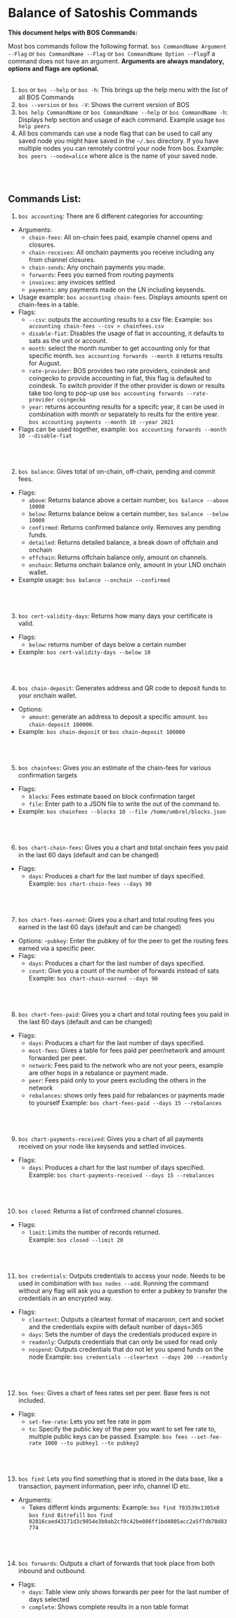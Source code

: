 # Balance of Satoshis Commands

**This document helps with BOS Commands:**

Most bos commands follow the following format.
`bos CommandName Argument --Flag` or `bos CommandName --Flag` or `bos CommandName Option --Flag`if a command does not have an argument. 
**Arguments are always mandatory, options and flags are optional.**
<br> </br>



1. `bos` or `bos --help` or `bos -h`: This brings up the help menu with the list of all BOS Commands
2. `bos --version` or `bos -V`: Shows the current version of BOS
3. `bos help CommandName` or `bos CommandName --help` or `bos CommandName -h`: Displays help section and usage of each command. Example usage `bos help peers`
4. All bos commands can use a node flag that can be used to call any saved node you might have saved in the `~/.bos` directory. If you have multiple nodes you can remotely control your node from bos. Example: `bos peers --node=alice` where alice is the name of your saved node.

<br></br>
## Commands List:

1. `bos accounting`: There are 6 different categories for accounting:
- Arguments:
  - `chain-fees`: All on-chain fees paid, example channel opens and closures.
  - `chain-receives`: All onchain payments you receive including any from channel closures.
  - `chain-sends`: Any onchain payments you made.
  - `forwards`: Fees you earned from routing payments
  - `invoices`: any invoices settled
  - `payments`: any payments made on the LN including keysends.
- Usage example: `bos accounting chain-fees`. Displays amounts spent on chain-fees in a table.
- Flags: 
  - `--csv`: outputs the accounting results to a csv file: Example: `bos accounting chain-fees --csv > chainfees.csv`
  - `disable-fiat`: Disables the usage of fiat in accounting, it defaults to sats as the unit or account.
  - `month`: select the month number to get accounting only for that specific month. `bos accounting forwards --month 8` returns results for August.
  - `rate-provider`: BOS provides two rate providers, coindesk and coingecko to provide accounting in fiat, this flag is defaulted to coindesk. To switch provider if the other provider is down or results take too long to pop-up use `bos accounting forwards --rate-provider coingecko`
  - `year`: returns accounting results for a specifc year, it can be used in combination with month or separately to reults for the entire year. `bos accounting payments --month 10 --year 2021`
- Flags can be used together, example: `bos accounting forwards --month 10 --disable-fiat`
<br></br>
<br></br>


2. `bos balance`: Gives total of on-chain, off-chain, pending and commit fees.
- Flags:
  - `above`: Returns balance above a certain number, `bos balance --above 10000`
  - `below`: Returns balance below a certain number, `bos balance --below 10000`
  - `confirmed`: Returns confirmed balance only. Removes any pending funds.
  - `detailed`: Returns detailed balance, a break down of offchain and onchain
  - `offchain`: Returns offchain balance only, amount on channels.
  - `onchain`: Returns onchain balance only, amount in your LND onchain wallet.
- Example usage: `bos balance --onchain --confirmed`
<br></br>
<br></br>

3. `bos cert-validity-days`: Returns how many days your certificate is valid.
- Flags: 
  - `below`: returns number of days below a certain number
- Example: `bos cert-validity-days --below 10`
<br></br>
<br></br>

4. `bos chain-deposit`: Generates address and QR code to deposit funds to your onchain wallet.
- Options:
  - `amount`: generate an address to deposit a specific amount. `bos chain-deposit 100000`.
- Example: `bos chain-deposit` or `bos chain-deposit 100000`
<br></br>
<br></br>

5. `bos chainfees`: Gives you an estimate of the chain-fees for various confirmation targets
- Flags:
  - `blocks`: Fees estimate based on block confirmation target
  - `file`: Enter path to a JSON file to write the out of the command to.
- Example: `bos chainfees --blocks 10 --file /home/umbrel/blocks.json`
<br></br>
<br></br>

6. `bos chart-chain-fees`: Gives you a chart and total onchain fees you paid in the last 60 days (default and can be changed)
  - Flags:
    - `days`: Produces a chart for the last number of days specified.
  Example: `bos chart-chain-fees --days 90`
  <br></br>
<br></br>

7. `bos chart-fees-earned`: Gives you a chart and total routing fees you earned in the last 60 days (default and can be changed)
  - Options:
    -`pubkey`: Enter the pubkey of for the peer to get the routing fees earned via a specific peer.
  - Flags:
    - `days`: Produces a chart for the last number of days specified.
    - `count`: Give you a count of the number of forwards instead of sats
  Example: `bos chart-chain-earned --days 90`
  <br></br>
<br></br>

8. `bos chart-fees-paid`: Gives you a chart and total routing fees you paid in the last 60 days (default and can be changed)
  - Flags:
    - `days`: Produces a chart for the last number of days specified.
    - `most-fees`: Gives a table for fees paid per peer/network and amount forwarded per peer.
    - `network`: Fees paid to the network who are not your peers, example are other hops in a rebalance or payment made.
    - `peer`: Fees paid only to your peers excluding the others in the network
    - `rebalances`: shows only fees paid for rebalances or payments made to yourself
  Example: `bos chart-fees-paid --days 15 --rebalances`
  <br></br>
<br></br>

9. `bos chart-payments-received`: Gives you a chart of all payments received on your node like keysends and settled invoices.
  - Flags:
    - `days`: Produces a chart for the last number of days specified.
  Example: `bos chart-payments-received --days 15 --rebalances`
  <br></br>
<br></br>

10. `bos closed`: Returns a list of confirmed channel closures.
  - Flags:
    - `limit`: Limits the number of records returned.  
  Example: `bos closed --limit 20`
<br></br>
<br></br>

11. `bos credentials`: Outputs credentials to access your node. Needs to be used in combination with `bos nodes --add`. Running the command without any flag will ask you a question to enter a pubkey to transfer the credentials in an encrypted way.
  - Flags:
    - `cleartext`: Outputs a cleartext format of macaroon, cert and socket and the credentials expire with default number of days=365
    - `days`: Sets the number of days the credentials produced expire in
    - `readonly`: Outputs credentials that can only be used for read only
    - `nospend`: Outputs credentials that do not let you spend funds on the node
  Example: `bos credentials --cleartext --days 200 --readonly`
    <br></br>
  <br></br>


12. `bos fees`: Gives a chart of fees rates set per peer. Base fees is not included.
  - Flags:
    - `set-fee-rate`: Lets you set fee rate in ppm
    - `to`: Specify the public key of the peer you want to set fee rate to, multiple public keys can be passed.
  Example: `bos fees --set-fee-rate 1000 --to pubkey1 --to pubkey2`
  <br></br>
<br></br>

13. `bos find`: Lets you find something that is stored in the data base, like a transaction, payment information, peer info, channel ID etc.
  - Arguments:
      - Takes differnt kinds arguments:
    Example: `bos find 703539x1305x0` `bos find Bitrefill` `bos find 02816caed43171d3c9854e3b0ab2cf0c42be086ff1bd4005acc2a5f7db70d83774`
  <br></br>
<br></br>

14. `bos forwards`: Outputs a chart of forwards that took place from both inbound and outbound.
  - Flags:
    - `days`: Table view only shows forwards per peer for the last number of days selected
    - `complete`: Shows complete results in a non table format
<br></br>
<br></br>



